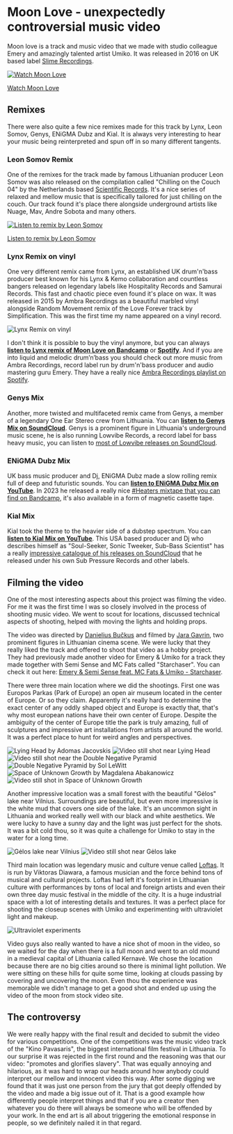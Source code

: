 # Moon Love - unexpectedly controversial music video

Moon love is a track and music video that we made with studio colleague Emery and amazingly talented artist Umiko. It was released in 2016 on UK based label [Slime Recordings](https://slimerecordings.com/).

[![Watch Moon Love](https://img.youtube.com/vi/xoYi0EoRxGA/0.jpg)](https://www.youtube.com/watch?v=xoYi0EoRxGA)

[Watch Moon Love](https://www.youtube.com/watch?v=xoYi0EoRxGA)


## Remixes

There were also quite a few nice remixes made for this track by Lynx, Leon Somov, Genys, ENiGMA Dubz and Kial. It is always very interesting to hear your music being reinterpreted and spun off in so many different tangents.

### Leon Somov Remix

One of the remixes for the track made by famous Lithuanian producer Leon Somov was also released on the compilation called "Chilling on the Couch 04" by the Netherlands based [Scientific Records](https://www.scientific.nl/). It's a nice series of relaxed and mellow music that is specifically tailored for just chilling on the couch. Our track found it's place there alongside underground artists like Nuage, Mav, Andre Sobota and many others.

[![Listen to remix by Leon Somov](https://img.youtube.com/vi/YRznHxhCU3U/0.jpg)](https://www.youtube.com/watch?v=YRznHxhCU3U)

[Listen to remix by Leon Somov](https://www.youtube.com/watch?v=YRznHxhCU3U)

### Lynx Remix on vinyl

One very different remix came from Lynx, an established UK drum'n'bass producer best known for his Lynx & Kemo collaboration and countless bangers released on legendary labels like Hospitality Records and Samurai Records. This fast and chaotic piece even found it's place on wax. It was released in 2015 by Ambra Recordings as a beautiful marbled vinyl alongside Random Movement remix of the Love Forever track by Simplification. This was the first time my name appeared on a vinyl record.

<!-- ![Lynx Remix on vinyl closeup](https://tamulaitis.lt/images/moon-love/garo-emery-umiko-moon-love-lynx-remix-vinyl-title.webp) -->
![Lynx Remix on vinyl](https://tamulaitis.lt/images/moon-love/garo-emery-umiko-moon-love-lynx-remix-vinyl.webp)

I don't think it is possible to buy the vinyl anymore, but you can always **[listen to Lynx remix of Moon Love on Bandcamp](https://ambrarecordings.bandcamp.com/track/moon-love-lynx-remix)** or **[Spotify](https://open.spotify.com/track/5Aq6hLbVMLNwWQuGRTaPN1)**. And if you are into liquid and melodic drum’n’bass you should check out more music from Ambra Recordings, record label run by drum'n'bass producer and audio mastering guru Emery. They have a really nice [Ambra Recordings playlist on Spotify](https://open.spotify.com/playlist/2weF7i00w85ENDVsn0Iroq?si=761dd18294a24a01&nd=1).

### Genys Mix

Another, more twisted and multifaceted remix came from Genys, a member of a legendary One Ear Stereo crew from Lithuania. You can **[listen to Genys Mix on SoundCloud](https://soundcloud.com/genys/emery-garo-moon-love-ft-umikogenys-mix-free-download)**. Genys is a prominent figure in Lithuania's underground music scene, he is also running Lowvibe Records, a record label for bass heavy music, you can listen to [most of Lowvibe releases on SoundCloud](https://soundcloud.com/lowvibe).

### ENiGMA Dubz Mix

UK bass music producer and Dj, ENiGMA Dubz made a slow rolling remix full of deep and futuristic sounds. You can **[listen to ENiGMA Dubz Mix on YouTube](https://www.youtube.com/watch?v=Z4p22WH-SBI)**. In 2023 he released a really nice [#Heaters mixtape that you can find on Bandcamp](https://enigmadubzofficial.bandcamp.com/album/mixtape-1-heaters), it's also available in a form of magnetic casette tape.

### Kial Mix

Kial took the theme to the heavier side of a dubstep spectrum. You can **[listen to Kial Mix on YouTube](https://www.youtube.com/watch?v=avSdU7JjC7c)**. This USA based producer and Dj who describes himself as "Soul-Seeker, Sonic Tweeker, Sub-Bass Scientist" has a really [impressive catalogue of his releases on SoundCloud](https://soundcloud.com/kial) that he released under his own Sub Pressure Records and other labels.


## Filming the video

One of the most interesting aspects about this project was filming the video. For me it was the first time I was so closely involved in the process of shooting music video. We went to scout for locations, discussed technical aspects of shooting, helped with moving the lights and holding props.

The video was directed by [Danielius Bučkus](https://danieliusbuckus.myportfolio.com/) and filmed by [Jara Gavrin](https://www.youtube.com/watch?v=QWsw5qd_hNQ), two prominent figures in Lithuanian cinema scene. We were lucky that they really liked the track and offered to shoot that video as a hobby project. They had previously made another video for Emery & Umiko for a track they made together with Semi Sense and MC Fats called "Starchaser". You can check it out here: [Emery & Semi Sense feat. MC Fats & Umiko - Starchaser](https://www.youtube.com/watch?v=YV6b8hZ4IYc).

There were three main location where we did the shootings. First one was Europos Parkas (Park of Europe) an open air museum located in the center of Europe. Or so they claim. Apparently it's really hard to determine the exact center of any oddly shaped object and Europe is exactly that, that's why most european nations have their own center of Europe. Despite the ambiguity of the center of Europe title the park is truly amazing, full of sculptures and impressive art installations from artists all around the world. It was a perfect place to hunt for weird angles and perspectives.

![Lying Head by Adomas Jacovskis](https://tamulaitis.lt/images/moon-love/moon-love-video-head-location.webp)
![Video still shot near Lying Head](https://tamulaitis.lt/images/moon-love/moon-love-video-head-in-video.webp)
![Video still shot near the Double Negative Pyramid](https://tamulaitis.lt/images/moon-love/moon-love-video-stairs-in-video.webp)
![Double Negative Pyramid by Sol LeWitt](https://tamulaitis.lt/images/moon-love/moon-love-video-stairs-location.webp)
![Space of Unknown Growth by Magdalena Abakanowicz](https://tamulaitis.lt/images/moon-love/moon-love-video-boulders-location.webp)
![Video still shot in Space of Unknown Growth](https://tamulaitis.lt/images/moon-love/moon-love-video-boulders-in-video.webp)

Another impressive location was a small forest with the beautiful "Gėlos" lake near Vilnius. Surroundings are beautiful, but even more impressive is the white mud that covers one side of the lake. It's an uncommon sight in Lithuania and worked really well with our black and white aesthetics. We were lucky to have a sunny day and the light was just perfect for the shots. It was a bit cold thou, so it was quite a challenge for Umiko to stay in the water for a long time.

![Gėlos lake near Vilnius](https://tamulaitis.lt/images/moon-love/moon-love-video-gelos-location.webp)
![Video still shot near Gėlos lake](https://tamulaitis.lt/images/moon-love/moon-love-video-gelos-in-video.webp)

Third main location was legendary music and culture venue called [Loftas](https://menufabrikas.lt/). It is run by Viktoras Diawara, a famous musician and the force behind tons of musical and cultural projects. Loftas had left it's footprint in Lithuanian culture with performances by tons of local and foreign artists and even their own three day music festival in the middle of the city. It is a huge industrial space with a lot of interesting details and textures. It was a perfect place for shooting the closeup scenes with Umiko and experimenting with ultraviolet light and makeup.

![Ultraviolet experiments](https://tamulaitis.lt/images/moon-love/moon-love-video-makeup-experiments.gif)

Video guys also really wanted to have a nice shot of moon in the video, so we waited for the day when there is a full moon and went to an old mound in a medieval capital of Lithuania called Kernavė. We chose the location because there are no big cities around so there is minimal light pollution. We were sitting on these hills for quite some time, looking at clouds passing by covering and uncovering the moon. Even thou the experience was memorable we didn't manage to get a good shot and ended up using the video of the moon from stock video site.


## The controversy

We were really happy with the final result and decided to submit the video for various competitions. One of the competitions was the music video track of the "Kino Pavasaris", the biggest international film festival in Lithuania. To our surprise it was rejected in the first round and the reasoning was that our video: "promotes and glorifies slavery". That was equally annoying and hilarious, as it was hard to wrap our heads around how anybody could interpret our mellow and innocent video this way. After some digging we found that it was just one person from the jury that got deeply offended by the video and made a big issue out of it. That is a good example how differently people interpret things and that if you are a creator then whatever you do there will always be someone who will be offended by your work. In the end art is all about triggering the emotional response in people, so we definitely nailed it in that regard.


<!-- This is v1.0 of this article. -->